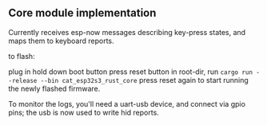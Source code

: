## Core module implementation

Currently receives esp-now messages describing key-press states, and maps them to keyboard reports.

to flash:

plug in
hold down boot button
press reset button
in root-dir, run `cargo run --release --bin cat_esp32s3_rust_core`
press reset again to start running the newly flashed firmware.

To monitor the logs, you'll need a uart-usb device, and connect via gpio pins; the usb is now used to write hid reports.
